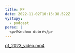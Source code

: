 ```yaml
---
title: PF
date: 2022-11-02T10:15:38.522Z
vystupy:
  - podcast
perex: |
  <p>Všechno dobré</p>
---
```

<p><a href="https://www.ochrance.cz/aktualne/pf/pf_2023_video.mp4">pf_2023_video.mp4</a></p>
